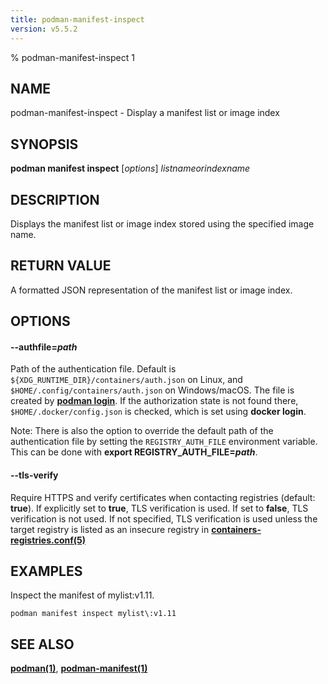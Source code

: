 ```yaml
---
title: podman-manifest-inspect
version: v5.5.2
---
```


% podman-manifest-inspect 1

## NAME
podman\-manifest\-inspect - Display a manifest list or image index

## SYNOPSIS
**podman manifest inspect** [*options*] *listnameorindexname*

## DESCRIPTION

Displays the manifest list or image index stored using the specified image name.
## RETURN VALUE

A formatted JSON representation of the manifest list or image index.

## OPTIONS


[//]: # (BEGIN included file options/authfile.md)
#### **--authfile**=*path*

Path of the authentication file. Default is `${XDG_RUNTIME_DIR}/containers/auth.json` on Linux, and `$HOME/.config/containers/auth.json` on Windows/macOS.
The file is created by **[podman login](podman-login.1.md)**. If the authorization state is not found there, `$HOME/.docker/config.json` is checked, which is set using **docker login**.

Note: There is also the option to override the default path of the authentication file by setting the `REGISTRY_AUTH_FILE` environment variable. This can be done with **export REGISTRY_AUTH_FILE=_path_**.

[//]: # (END   included file options/authfile.md)


[//]: # (BEGIN included file options/tls-verify.md)
#### **--tls-verify**

Require HTTPS and verify certificates when contacting registries (default: **true**).
If explicitly set to **true**, TLS verification is used.
If set to **false**, TLS verification is not used.
If not specified, TLS verification is used unless the target registry
is listed as an insecure registry in **[containers-registries.conf(5)](https://github.com/containers/image/blob/main/docs/containers-registries.conf.5.md)**

[//]: # (END   included file options/tls-verify.md)

## EXAMPLES

Inspect the manifest of mylist:v1.11.
```
podman manifest inspect mylist\:v1.11
```

## SEE ALSO
**[podman(1)](podman.1.md)**, **[podman-manifest(1)](podman-manifest.1.md)**
